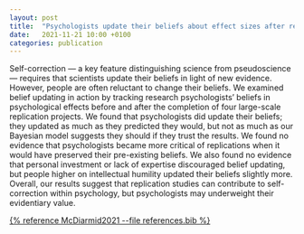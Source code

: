 ```yaml
---
layout: post
title:  "Psychologists update their beliefs about effect sizes after replication studies"
date:   2021-11-21 10:00 +0100
categories: publication
---
```


Self-correction — a key feature distinguishing science from pseudoscience — requires that scientists update their beliefs in light of new evidence. However, people are often reluctant to change their beliefs. We examined belief updating in action by tracking research psychologists’ beliefs in psychological effects before and after the completion of four large-scale replication projects. We found that psychologists did update their beliefs; they updated as much as they predicted they would, but not as much as our Bayesian model suggests they should if they trust the results. We found no evidence that psychologists became more critical of replications when it would have preserved their pre-existing beliefs. We also found no evidence that personal investment or lack of expertise discouraged belief updating, but people higher on intellectual humility updated their beliefs slightly more. Overall, our results suggest that replication studies can contribute to self-correction within psychology, but psychologists may underweight their evidentiary value.

[{% reference McDiarmid2021 --file references.bib %}](https://www.nature.com/articles/s41562-021-01220-7)
